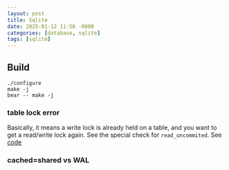 ```yaml
---
layout: post
title: Sqlite
date: 2025-01-12 11:58 -0800
categories: [database, sqlite]
tags: [sqlite]
---
```


## Build

```
./configure
make -j
bear -- make -j
```

### table lock error

Basically, it means a write lock is already held on a table, and you want to
get a read/write lock again. See the special check for `read_uncommited`. See
[code](https://github.com/sqlite/sqlite/blob/6aafd74853f7f0bf27ccbce92a69c490ddfb81d1/src/vdbe.c#L7730-L7764)

### cached=shared vs WAL
